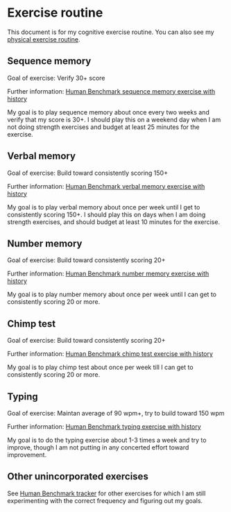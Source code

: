 # Exercise routine

This document is for my cognitive exercise routine. You can also see
my [physical exercise
routine](../physical-exercise/exercise-routine.md).

## Sequence memory

Goal of exercise: Verify 30+ score

Further information: [Human Benchmark sequence memory exercise with history](human-benchmark-sequence-memory-exercise-with-history.md)

My goal is to play sequence memory about once every two weeks and
verify that my score is 30+. I should play this on a weekend day when I am
not doing strength exercises and budget at least 25 minutes for the
exercise.

## Verbal memory

Goal of exercise: Build toward consistently scoring 150+

Further information: [Human Benchmark verbal memory exercise with
history](human-benchmark-verbal-memory-exercise-with-history.md)

My goal is to play verbal memory about once per week until I
get to consistently scoring 150+. I should play this on days when I am
doing strength exercises, and should budget at least 10 minutes for
the exercise.

## Number memory

Goal of exercise: Build toward consistently scoring 20+

Further information: [Human Benchmark number memory exercise with
history](human-benchmark-number-memory-exercise-with-history.md)

My goal is to play number memory about once per week until I
can get to consistently scoring 20 or more.

## Chimp test

Goal of exercise: Build toward consistently scoring 20+

Further information: [Human Benchmark chimp test exercise with history](human-benchmark-chimp-test-exercise-with-history.md)

My goal is to play chimp test about once per week till I can get
to consistently scoring 20 or more.

## Typing

Goal of exercise: Maintan average of 90 wpm+, try to build toward 150 wpm

Further information: [Human Benchmark typing exercise with history](human-benchmark-typing-exercise-with-history.md)

My goal is to do the typing exercise about 1-3 times a week and try to
improve, though I am not putting in any concerted effort toward
improvement.

## Other unincorporated exercises

See [Human Benchmark tracker](human-benchmark-tracker.md) for other
exercises for which I am still experimenting with the correct
frequency and figuring out my goals.
